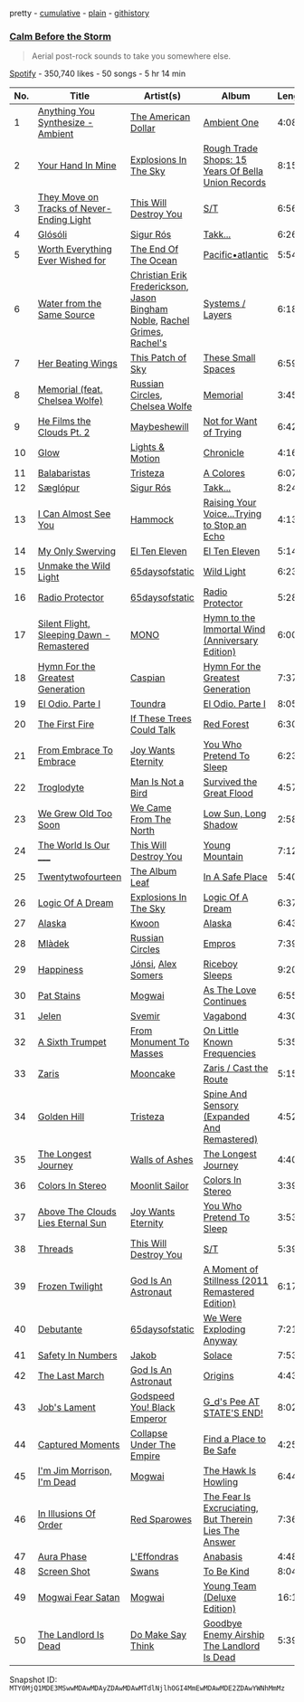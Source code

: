 pretty - [cumulative](/playlists/cumulative/37i9dQZF1DWWTdxbiocWOL.md) - [plain](/playlists/plain/37i9dQZF1DWWTdxbiocWOL) - [githistory](https://github.githistory.xyz/mackorone/spotify-playlist-archive/blob/main/playlists/plain/37i9dQZF1DWWTdxbiocWOL)

### [Calm Before the Storm](https://open.spotify.com/playlist/37i9dQZF1DWWTdxbiocWOL)

> Aerial post\-rock sounds to take you somewhere else.

[Spotify](https://open.spotify.com/user/spotify) - 350,740 likes - 50 songs - 5 hr 14 min

| No. | Title | Artist(s) | Album | Length |
|---|---|---|---|---|
| 1 | [Anything You Synthesize \- Ambient](https://open.spotify.com/track/0OF6WSdeVmYEGBZlxvwvLq) | [The American Dollar](https://open.spotify.com/artist/5r4OqYJL7JrtZlffx7FJlb) | [Ambient One](https://open.spotify.com/album/7A6VoC5v3dHcINkZudtJaD) | 4:08 |
| 2 | [Your Hand In Mine](https://open.spotify.com/track/69QoB2je3pKldFoxXuBOAu) | [Explosions In The Sky](https://open.spotify.com/artist/1uQWmt1OhuHGRKmZ2ZcL6p) | [Rough Trade Shops: 15 Years Of Bella Union Records](https://open.spotify.com/album/7JeBg7iHhs78r08mIjPBBi) | 8:15 |
| 3 | [They Move on Tracks of Never\-Ending Light](https://open.spotify.com/track/3cIG78oBauowzEbkBwWADN) | [This Will Destroy You](https://open.spotify.com/artist/0MG4LXIw7n4x0wjDc6WYXk) | [S/T](https://open.spotify.com/album/72vAmnfrNfzORX6gG7p8Jf) | 6:56 |
| 4 | [Glósóli](https://open.spotify.com/track/1JfyhapKDVF6e6U5HXn3Fd) | [Sigur Rós](https://open.spotify.com/artist/6UUrUCIZtQeOf8tC0WuzRy) | [Takk...](https://open.spotify.com/album/3sE83l3A58DipFp3EzNLiE) | 6:26 |
| 5 | [Worth Everything Ever Wished for](https://open.spotify.com/track/2j3qLgBCLoLhv4zbzNmc16) | [The End Of The Ocean](https://open.spotify.com/artist/4AXRViJcT2cJ0x1CxSSldW) | [Pacific•atlantic](https://open.spotify.com/album/0AcN6qKwf00huBIs83EcSO) | 5:54 |
| 6 | [Water from the Same Source](https://open.spotify.com/track/27u4kp7Ra7J18Jmpc6MkWs) | [Christian Erik Frederickson](https://open.spotify.com/artist/2Gl0BI6yJTFHtkSBdDV4Dn), [Jason Bingham Noble](https://open.spotify.com/artist/37icBaQPxG3PZU6h5pTQMK), [Rachel Grimes](https://open.spotify.com/artist/3NkEUEwXXgy5IQixHpsHQ9), [Rachel's](https://open.spotify.com/artist/0sXLPUQAB1hir58hoQnxZa) | [Systems / Layers](https://open.spotify.com/album/1r59HmRjb5ixCXI0TtF1RK) | 6:18 |
| 7 | [Her Beating Wings](https://open.spotify.com/track/2FGsWazGl3pdFX1kNk2NY1) | [This Patch of Sky](https://open.spotify.com/artist/5SizWbJ5S7KxIR8e07jvqf) | [These Small Spaces](https://open.spotify.com/album/7ACcoSiFkGjT3TlntaogzB) | 6:59 |
| 8 | [Memorial \(feat\. Chelsea Wolfe\)](https://open.spotify.com/track/5Y6u1FBAsYsfUAzBX7ym7k) | [Russian Circles](https://open.spotify.com/artist/0AZ3VR0YbFcS0Kgei7L2QF), [Chelsea Wolfe](https://open.spotify.com/artist/6ZK2nrW8aCTg8Bid7I7N10) | [Memorial](https://open.spotify.com/album/2169qq2aiycEtmgwEQlwgp) | 3:45 |
| 9 | [He Films the Clouds Pt\. 2](https://open.spotify.com/track/3K7x8efwXMb6IobkitNwIM) | [Maybeshewill](https://open.spotify.com/artist/33qUIIydEBgWpe58IA0o61) | [Not for Want of Trying](https://open.spotify.com/album/3iLAgZOq5f9w0jKITIaucN) | 6:42 |
| 10 | [Glow](https://open.spotify.com/track/0LF29vtBiXGfFdLzq0dkdo) | [Lights & Motion](https://open.spotify.com/artist/3ff1CmU6qfTqRAmdrq8EEG) | [Chronicle](https://open.spotify.com/album/0VIxw6zt84N7sWxGzgXEOU) | 4:16 |
| 11 | [Balabaristas](https://open.spotify.com/track/0iJhP5gxnbgprXwQOkZD52) | [Tristeza](https://open.spotify.com/artist/3oglFEsE6GvwwJFConxKa5) | [A Colores](https://open.spotify.com/album/2G1xCfcdhD34iLvclBqfM6) | 6:07 |
| 12 | [Sæglópur](https://open.spotify.com/track/2KvIO4ew1TGnz1VfTJk49g) | [Sigur Rós](https://open.spotify.com/artist/6UUrUCIZtQeOf8tC0WuzRy) | [Takk...](https://open.spotify.com/album/3sE83l3A58DipFp3EzNLiE) | 8:24 |
| 13 | [I Can Almost See You](https://open.spotify.com/track/0jVy0Y3QEtUKsrIHAZuR45) | [Hammock](https://open.spotify.com/artist/0VOR7Ie9xUSb45fzIIVJQ1) | [Raising Your Voice...Trying to Stop an Echo](https://open.spotify.com/album/1xGZ70dEsN8UyiXvcXWwHI) | 4:13 |
| 14 | [My Only Swerving](https://open.spotify.com/track/7bUGrBJEkLdtCIDYfT5abh) | [El Ten Eleven](https://open.spotify.com/artist/0d1j4VJ7gzAJaDslzmjTF0) | [El Ten Eleven](https://open.spotify.com/album/1j1FvT4EyX9ZIHKlPnUFRL) | 5:14 |
| 15 | [Unmake the Wild Light](https://open.spotify.com/track/7EmaLbhPGnQuw4riUkvlkp) | [65daysofstatic](https://open.spotify.com/artist/6DVVsQAnpHdJjb1nYuOQ6g) | [Wild Light](https://open.spotify.com/album/3a68UJXba5ejXgM5K8BUVF) | 6:23 |
| 16 | [Radio Protector](https://open.spotify.com/track/1QuJm7XRpFjEfOU6A01mw2) | [65daysofstatic](https://open.spotify.com/artist/6DVVsQAnpHdJjb1nYuOQ6g) | [Radio Protector](https://open.spotify.com/album/3ruXFYPxKwCqPIzZtxjGmg) | 5:28 |
| 17 | [Silent Flight, Sleeping Dawn \- Remastered](https://open.spotify.com/track/77ezg0rqxHTfyMP4COtBHi) | [MONO](https://open.spotify.com/artist/53LVoipNTQ4lvUSJ61XKU3) | [Hymn to the Immortal Wind \(Anniversary Edition\)](https://open.spotify.com/album/3BOSfrx3jxvAS8zgCs5xL9) | 6:00 |
| 18 | [Hymn For the Greatest Generation](https://open.spotify.com/track/2hd5zFMMT8MxWRaA19hF08) | [Caspian](https://open.spotify.com/artist/4SXj7TVoA3bgfR8AVssACa) | [Hymn For the Greatest Generation](https://open.spotify.com/album/5uISqrrfeH5It9bCSKxI11) | 7:37 |
| 19 | [El Odio\. Parte I](https://open.spotify.com/track/60oLFjfjcmDk0qPewtt5Tm) | [Toundra](https://open.spotify.com/artist/3cgIU3hh7Y4pUsPgHB8aYT) | [El Odio\. Parte I](https://open.spotify.com/album/1H3Ps2PV4sNgbpTzZvuinS) | 8:05 |
| 20 | [The First Fire](https://open.spotify.com/track/0glEvaWrhIP0boU56o5Q9U) | [If These Trees Could Talk](https://open.spotify.com/artist/2GVzsXcXyU95u2EahzwqN7) | [Red Forest](https://open.spotify.com/album/0i1vP6JtYq4kE3oygILHzk) | 6:30 |
| 21 | [From Embrace To Embrace](https://open.spotify.com/track/2AHejGSGKvO4qu4f26uyEa) | [Joy Wants Eternity](https://open.spotify.com/artist/4ycYjrk65Tk9G1rhkzGjEy) | [You Who Pretend To Sleep](https://open.spotify.com/album/7G1o9IjZhkUIsQ1IGb7JDs) | 6:23 |
| 22 | [Troglodyte](https://open.spotify.com/track/08YHJKv8MRmdNapqgcBwoM) | [Man Is Not a Bird](https://open.spotify.com/artist/4w6LG6OA4SclkXqtujITEw) | [Survived the Great Flood](https://open.spotify.com/album/5acWZQPiULxgupTkAIdWbw) | 4:57 |
| 23 | [We Grew Old Too Soon](https://open.spotify.com/track/3bISPUFe5nbO9wTHH1fOEi) | [We Came From The North](https://open.spotify.com/artist/1Gz4eaCY3apix9Wd9wBznb) | [Low Sun, Long Shadow](https://open.spotify.com/album/6SUmSpQ8dW7yfhiivSYPHm) | 2:58 |
| 24 | [The World Is Our \_\_\_](https://open.spotify.com/track/1EKk6Xvei9N9scaQcrax2S) | [This Will Destroy You](https://open.spotify.com/artist/0MG4LXIw7n4x0wjDc6WYXk) | [Young Mountain](https://open.spotify.com/album/4In2V4QylBdWT8HJ0dLDw5) | 7:12 |
| 25 | [Twentytwofourteen](https://open.spotify.com/track/6PSgBb1yQZe99yIjn0eUgp) | [The Album Leaf](https://open.spotify.com/artist/02uPe16VFxPaiueQsPEDkE) | [In A Safe Place](https://open.spotify.com/album/1sHRD82NYs8RKZtlXatlkC) | 5:40 |
| 26 | [Logic Of A Dream](https://open.spotify.com/track/4pp3ilXwxKvWRsDSm3Ld8K) | [Explosions In The Sky](https://open.spotify.com/artist/1uQWmt1OhuHGRKmZ2ZcL6p) | [Logic Of A Dream](https://open.spotify.com/album/5OaYHqiXnYW8tSAmHfOqBZ) | 6:37 |
| 27 | [Alaska](https://open.spotify.com/track/4h0iGeA83sYvsngisIw92M) | [Kwoon](https://open.spotify.com/artist/1ctreRQSlu47UoP3po9zd2) | [Alaska](https://open.spotify.com/album/5hSPs0thai8mK30ivMFHeY) | 6:43 |
| 28 | [Mlàdek](https://open.spotify.com/track/1begl8Bjbo8q1eVtr5XGOV) | [Russian Circles](https://open.spotify.com/artist/0AZ3VR0YbFcS0Kgei7L2QF) | [Empros](https://open.spotify.com/album/2evkzWDPHn96GZ0In9GG1w) | 7:39 |
| 29 | [Happiness](https://open.spotify.com/track/1KUJsacldmadJ5T3juQAh0) | [Jónsi](https://open.spotify.com/artist/3khg8RDB6nMuw34w1IHS6Y), [Alex Somers](https://open.spotify.com/artist/51UcKPhDKdKDGIjec0781x) | [Riceboy Sleeps](https://open.spotify.com/album/6DnHgNxkgdAQcdWkEPSMUz) | 9:20 |
| 30 | [Pat Stains](https://open.spotify.com/track/0kT4AiVp3A2kO17pBp2Uzm) | [Mogwai](https://open.spotify.com/artist/34UhPkLbtFKRq3nmfFgejG) | [As The Love Continues](https://open.spotify.com/album/5FiUVE5D5I3TFQbixwbcK4) | 6:55 |
| 31 | [Jelen](https://open.spotify.com/track/4SAEAnTnKSad9UoPFtq0v2) | [Svemir](https://open.spotify.com/artist/30WVs9HM71kMXHtanfTcZ9) | [Vagabond](https://open.spotify.com/album/2fgIcVbQUNVd3VvQErhGUQ) | 4:30 |
| 32 | [A Sixth Trumpet](https://open.spotify.com/track/2PKwMRpEXSSRvuI6baAhMw) | [From Monument To Masses](https://open.spotify.com/artist/1U5hX2xotG9ilMOlgNekbq) | [On Little Known Frequencies](https://open.spotify.com/album/3zMejkLRBrCxen0T835MK0) | 5:35 |
| 33 | [Zaris](https://open.spotify.com/track/3lG9eYlhnipGfvAR4ZkBk7) | [Mooncake](https://open.spotify.com/artist/6DKVucXliE7U2RV52HF1YL) | [Zaris / Cast the Route](https://open.spotify.com/album/7s5TjksKTu7Ox6KMgHTqBt) | 5:15 |
| 34 | [Golden Hill](https://open.spotify.com/track/3FhASv6CcevRilYRxpCZrK) | [Tristeza](https://open.spotify.com/artist/3oglFEsE6GvwwJFConxKa5) | [Spine And Sensory \(Expanded And Remastered\)](https://open.spotify.com/album/6fYcfqLS4HumMAdPHpH9Z6) | 4:52 |
| 35 | [The Longest Journey](https://open.spotify.com/track/2rTLrieV0wgvqoMIE6p23B) | [Walls of Ashes](https://open.spotify.com/artist/5ibjknpzKnUR5s8bidwfCn) | [The Longest Journey](https://open.spotify.com/album/7AckSB2G0cAqKMHjhlRCuy) | 4:40 |
| 36 | [Colors In Stereo](https://open.spotify.com/track/2ThL97UJtUQwqZHpgtkktm) | [Moonlit Sailor](https://open.spotify.com/artist/3YX8jgxBqkl30HXjazVXXU) | [Colors In Stereo](https://open.spotify.com/album/6QWZgvK9Gid1Nu8w3rLfCx) | 3:39 |
| 37 | [Above The Clouds Lies Eternal Sun](https://open.spotify.com/track/0WCvBujFldzGsAimcyjchH) | [Joy Wants Eternity](https://open.spotify.com/artist/4ycYjrk65Tk9G1rhkzGjEy) | [You Who Pretend To Sleep](https://open.spotify.com/album/7G1o9IjZhkUIsQ1IGb7JDs) | 3:53 |
| 38 | [Threads](https://open.spotify.com/track/1kZvOyo7g6k01Au6DuXY4Y) | [This Will Destroy You](https://open.spotify.com/artist/0MG4LXIw7n4x0wjDc6WYXk) | [S/T](https://open.spotify.com/album/72vAmnfrNfzORX6gG7p8Jf) | 5:39 |
| 39 | [Frozen Twilight](https://open.spotify.com/track/6yMlHBgwnIhrF2Qvnt2Yyn) | [God Is An Astronaut](https://open.spotify.com/artist/079svMEXkbT5nGU2kfoqO2) | [A Moment of Stillness \(2011 Remastered Edition\)](https://open.spotify.com/album/1eVrXeDRsZQFM4DtSbUzKr) | 6:17 |
| 40 | [Debutante](https://open.spotify.com/track/0CpaNwilKJGqn9WF6K6aRV) | [65daysofstatic](https://open.spotify.com/artist/6DVVsQAnpHdJjb1nYuOQ6g) | [We Were Exploding Anyway](https://open.spotify.com/album/3W3aDgjrpZRIO2YKaWMuyJ) | 7:21 |
| 41 | [Safety In Numbers](https://open.spotify.com/track/5vSFLlXrLyiPq8xXxhQnqk) | [Jakob](https://open.spotify.com/artist/1rRk0aScbAjuf5lAnnTe6n) | [Solace](https://open.spotify.com/album/1hZTQ36k7kHMdVVsjKwIQb) | 7:53 |
| 42 | [The Last March](https://open.spotify.com/track/0CpibaJlmN4ZU5MhovLQf7) | [God Is An Astronaut](https://open.spotify.com/artist/079svMEXkbT5nGU2kfoqO2) | [Origins](https://open.spotify.com/album/0JWFe9UkBvkDQdkooJdbOi) | 4:43 |
| 43 | [Job's Lament](https://open.spotify.com/track/6SPWDOKDQXZ1Nkl0cbsFqg) | [Godspeed You! Black Emperor](https://open.spotify.com/artist/4svpOyfmQKuWpHLjgy4cdK) | [G\_d's Pee AT STATE'S END!](https://open.spotify.com/album/1RDLG5wi0a2Lrgdxs32tKL) | 8:02 |
| 44 | [Captured Moments](https://open.spotify.com/track/4ckmG9O7QH2qNA67QbDzjk) | [Collapse Under The Empire](https://open.spotify.com/artist/34OB6veglJfOx8CzSsu0XY) | [Find a Place to Be Safe](https://open.spotify.com/album/7xnGXpy5HE5AbAgshq0wGw) | 4:25 |
| 45 | [I'm Jim Morrison, I'm Dead](https://open.spotify.com/track/3no4hoErHolKdKVzJWJTcg) | [Mogwai](https://open.spotify.com/artist/34UhPkLbtFKRq3nmfFgejG) | [The Hawk Is Howling](https://open.spotify.com/album/2uPCSiXbtnvNBlebZK7aVu) | 6:44 |
| 46 | [In Illusions Of Order](https://open.spotify.com/track/2wWQwx1ymkpCr4ItPUQ94g) | [Red Sparowes](https://open.spotify.com/artist/4MT9A89Dq8xRJ9hMvvPiJw) | [The Fear Is Excruciating, But Therein Lies The Answer](https://open.spotify.com/album/1mLisF7qgSwVDrQ4gklpcR) | 7:36 |
| 47 | [Aura Phase](https://open.spotify.com/track/0VjApV6NEpnFPDNbOAhbIP) | [L'Effondras](https://open.spotify.com/artist/7MlGEYuOaC0SzJmAuvjZ4y) | [Anabasis](https://open.spotify.com/album/6d4GLYbbpS40ZljBpSPPq5) | 4:48 |
| 48 | [Screen Shot](https://open.spotify.com/track/2PzNFF5P9ezfuGpuyHPdyV) | [Swans](https://open.spotify.com/artist/79S80ZWgVhIPMCHuvl6SkA) | [To Be Kind](https://open.spotify.com/album/1WwiyWxa40PKucRxIKlEVM) | 8:04 |
| 49 | [Mogwai Fear Satan](https://open.spotify.com/track/39q7Yyr5iD0ajA6ZFw91y7) | [Mogwai](https://open.spotify.com/artist/34UhPkLbtFKRq3nmfFgejG) | [Young Team \(Deluxe Edition\)](https://open.spotify.com/album/3sHB5AiFaJEOCAqh3taqGX) | 16:19 |
| 50 | [The Landlord Is Dead](https://open.spotify.com/track/5FWLAjPd8HIoJxYfRkHqwT) | [Do Make Say Think](https://open.spotify.com/artist/1WudHeuEN3d18SXVos95mc) | [Goodbye Enemy Airship The Landlord Is Dead](https://open.spotify.com/album/1SH23Q59wEm5Dyxw2afsm4) | 5:39 |

Snapshot ID: `MTY0MjQ1MDE3MSwwMDAwMDAyZDAwMDAwMTdlNjlhOGI4MmEwMDAwMDE2ZDAwYWNhMmMz`
